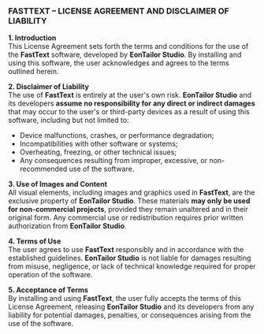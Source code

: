 ### **FASTTEXT – LICENSE AGREEMENT AND DISCLAIMER OF LIABILITY**  

**1. Introduction**  
This License Agreement sets forth the terms and conditions for the use of the **FastText** software, developed by **EonTailor Studio**. By installing and using this software, the user acknowledges and agrees to the terms outlined herein.  

**2. Disclaimer of Liability**  
The use of **FastText** is entirely at the user's own risk. **EonTailor Studio** and its developers **assume no responsibility for any direct or indirect damages** that may occur to the user's or third-party devices as a result of using this software, including but not limited to:  

- Device malfunctions, crashes, or performance degradation;  
- Incompatibilities with other software or systems;  
- Overheating, freezing, or other technical issues;  
- Any consequences resulting from improper, excessive, or non-recommended use of the software.  

**3. Use of Images and Content**  
All visual elements, including images and graphics used in **FastText**, are the exclusive property of **EonTailor Studio**. These materials **may only be used for non-commercial projects**, provided they remain unaltered and in their original form. Any commercial use or redistribution requires prior written authorization from **EonTailor Studio**.  

**4. Terms of Use**  
The user agrees to use **FastText** responsibly and in accordance with the established guidelines. **EonTailor Studio** is not liable for damages resulting from misuse, negligence, or lack of technical knowledge required for proper operation of the software.  

**5. Acceptance of Terms**  
By installing and using **FastText**, the user fully accepts the terms of this License Agreement, releasing **EonTailor Studio** and its developers from any liability for potential damages, penalties, or consequences arising from the use of the software.
